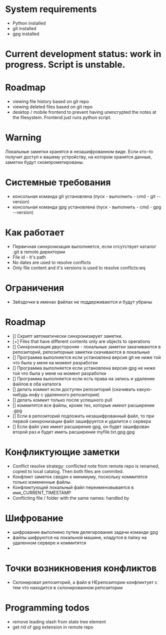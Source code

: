 # System requirements
- Python installed
- git installed
- gpg installed

# Current development status: work in progress. Script is unstable.

# Roadmap
- viewing file history based on git repo
- viewing deleted files based on git repo
- desktop / mobile frontend to prevent having unencrypted the notes at the filesystem. Frontend just runs python script.

# Warning
Локальные заметки хранятся в незашифрованном виде. Если кто-то получит доступ к вашему устройству, на котором хранятся данные, заметки будут скомпрометированы.

# Системные требования
- консольная команда git установлена (пуск - выполнить - cmd - git --version)
- консольная команда gpg установлена (пуск - выполнить - cmd - gpg --version)

# Как работает
- Первичная синхронизация выполняется, если отсутствует каталог .git в remote директории
- File id - it's path
- No dates are used to resolve conflicts
- Only file content and it's versions is used to resolve conflicts:wq

# Ограничения
- Звёздочки в именах файлах не поддерживаются и будут убраны

# Roadmap
- [] Скрипт автоматически синхронизирует заметки.
- [+] Files that have different contents only are objects to operations
- [] Синхронизация двустороняя - локальные заметки закачиваются в репозиторий, репозиторные заметки скачиваются в локальные
- [] Программа выполняется если установлена версия git не ниже той что была у меня на момент разработки
- [] Программа выполняется если установлена версия gpg не ниже той что была у меня на момент разработки
- [] Программа выполняется если есть права на запись и удаление файлов в оба каталога
- [] делать коммит если доступен репозиторий (скачивать какую-нибудь инфу с удаленного репозитория)
- [] делать коммит только после успешного pull
- [] коммитятся все файлы, кроме тех, которые имеют расширение .gpg
- [] Если в репозиторий подложить незашифрованный файл, то при первой синхронизации файл зашифруется и удалится с сервера
- [] Если файл уже имеет расширение gpg, он будет зашифрован второй раз и будет иметь расширение myfile.txt.gpg.gpg


# Конфликтующие заметки
- Conflict resolve strategy: conflicted note from remote repo is renamed, copied to local catalog. Then both files are commited.
- Конфликт заметок сведен к минимуму, поскольку коммитятся только измененные файлы.
- Конфликтующий локальный файл переименовывается в имя_CURRENT_TIMESTAMP
- Conflicting file / folder with the same names: handled by 

# Шифрование
- шифрование выполнено путем делегирования задачи команде gpg 
- файлы шифруются на локальной машине, кладутся в папку на удаленном сервере и коммитятся
- 

# Точки возникновения конфликтов
- Склонировал репозиторий, а файл в НЕрепозитории конфликтует с тем что находится в склонированном репозитории

# Programming todos
- remove leading slash from state tree element
- get rid of gpg extension in remote repo
